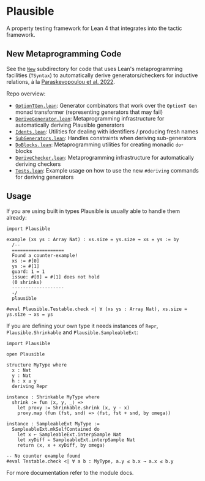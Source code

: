 # Plausible
A property testing framework for Lean 4 that integrates into the tactic framework.

## New Metaprogramming Code
See the [`New`](./Plausible/New/) subdirectory for code that uses Lean's metaprogramming facilities (`TSyntax`) 
to automatically derive generators/checkers for inductive relations, à la [Paraskevopoulou et al. 2022](https://lemonidas.github.io/pdf/ComputingCorrectly.pdf).

Repo overview:
- [`OptionTGen.lean`](./Plausible/New/OptionTGen.lean): Generator combinators that work over the `OptionT Gen` monad transformer (representing generators that may fail)
- [`DeriveGenerator.lean`](./Plausible/New/DeriveGenerator.lean): Metaprogramming infrastructure for automatically deriving Plausible generators
- [`Idents.lean`](./Plausible/New/Idents.lean): Utilities for dealing with identifiers / producing fresh names 
- [`SubGenerators.lean`](./Plausible/New/SubGenerators.lean): Handles constraints when deriving sub-generators
- [`DoBlocks.lean`](./Plausible/New/DoBlocks.lean): Metaprogramming utilities for creating monadic `do`-blocks
- [`DeriveChecker.lean`](./Plausible/New/DeriveChecker.lean): Metaprogramming infrastructure for automatically deriving checkers
- [`Tests.lean`](./Plausible/New/Tests.lean): Example usage on how to use the new `#deriving` commands for deriving generators

## Usage
If you are using built in types Plausible is usually able to handle them already:
```lean
import Plausible

example (xs ys : Array Nat) : xs.size = ys.size → xs = ys := by
  /--
  ===================
  Found a counter-example!
  xs := #[0]
  ys := #[1]
  guard: 1 = 1
  issue: #[0] = #[1] does not hold
  (0 shrinks)
  -------------------
  -/
  plausible

#eval Plausible.Testable.check <| ∀ (xs ys : Array Nat), xs.size = ys.size → xs = ys
```

If you are defining your own type it needs instances of `Repr`, `Plausible.Shrinkable` and
`Plausible.SampleableExt`:
```lean
import Plausible

open Plausible

structure MyType where
  x : Nat
  y : Nat
  h : x ≤ y
  deriving Repr

instance : Shrinkable MyType where
  shrink := fun ⟨x, y, _⟩ =>
    let proxy := Shrinkable.shrink (x, y - x)
    proxy.map (fun (fst, snd) => ⟨fst, fst + snd, by omega⟩)

instance : SampleableExt MyType :=
  SampleableExt.mkSelfContained do
    let x ← SampleableExt.interpSample Nat
    let xyDiff ← SampleableExt.interpSample Nat
    return ⟨x, x + xyDiff, by omega⟩

-- No counter example found
#eval Testable.check <| ∀ a b : MyType, a.y ≤ b.x → a.x ≤ b.y
```
For more documentation refer to the module docs.
